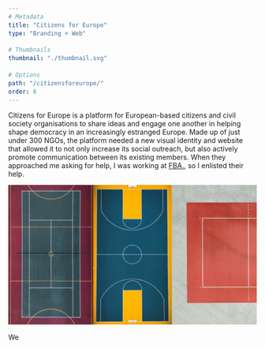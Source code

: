 ```yaml
---
# Metadata
title: "Citizens for Europe"
type: "Branding + Web"

# Thumbnails
thumbnail: "./thumbnail.svg"

# Options
path: "/citizensforeurope/"
order: 6
---
```


<article role="article">

Citizens for Europe is a platform for European-based citizens and civil society organisations to share ideas and engage one another in helping shape democracy in an increasingly estranged Europe. Made up of just under 300 NGOs, the platform needed a new visual identity and website that allowed it to not only increase its social outreach, but also actively promote communication between its existing members. When they approached me asking for help, I was working at [FBA.](http://www.fba.pt/), so I enlisted their help.

</article>

![Courts for several different sports](images/courts.jpg)

<article role="article">

We 

</article>